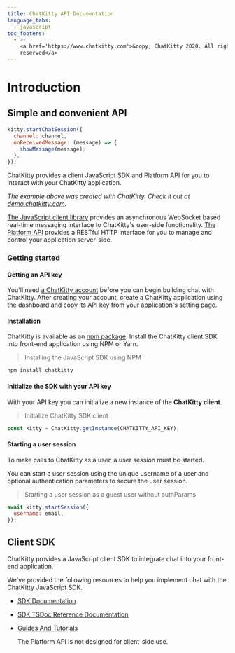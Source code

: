 ```yaml
---
title: ChatKitty API Documentation
language_tabs:
  - javascript
toc_footers:
  - >-
    <a href='https://www.chatkitty.com'>&copy; ChatKitty 2020. All rights
    reserved</a>
---
```


# Introduction

## Simple and convenient API

```javascript
kitty.startChatSession({
  channel: channel,
  onReceivedMessage: (message) => {
    showMessage(message);
  },
});
```

ChatKitty provides a client JavaScript SDK and Platform API for you to interact with your ChatKitty application.

_The example above was created with ChatKitty. Check it out at_ [_demo.chatkitty.com_](https://demo.chatkitty.com/)_._

[The JavaScript client library](https://docs.chatkitty.com/javascript/) provides an asynchronous WebSocket based real-time messaging interface to ChatKitty's user-side functionality. [The Platform API](https://docs.chatkitty.com/platform/) provides a RESTful HTTP interface for you to manage and control your application server-side.

### Getting started

#### Getting an API key

You'll need [a ChatKitty account](https://dashboard.chatkitty.com/authorization/register) before you can begin building chat with ChatKitty. After creating your account, create a ChatKitty application using the dashboard and copy its API key from your application's setting page.

#### Installation

ChatKitty is available as an [npm package](https://www.npmjs.com/package/chatkitty). Install the ChatKitty client SDK into front-end application using NPM or Yarn.

> Installing the JavaScript SDK using NPM

```bash
npm install chatkitty
```

#### Initialize the SDK with your API key

With your API key you can initialize a new instance of the **ChatKitty client**.

> Initialize ChatKitty SDK client

```javascript
const kitty = ChatKitty.getInstance(CHATKITTY_API_KEY);
```

#### Starting a user session

To make calls to ChatKitty as a user, a user session must be started.

You can start a user session using the unique username of a user and optional authentication parameters to secure the user session.

> Starting a user session as a guest user without authParams

```javascript
await kitty.startSession({
  username: email,
});
```

## Client SDK

ChatKitty provides a JavaScript client SDK to integrate chat into your front-end application.

We've provided the following resources to help you implement chat with the ChatKitty JavaScript SDK.

* [SDK Documentation](https://github.com/ChatKitty/chatkitty-docs/tree/be543b923d479d8eb913c90142eb58295b7009fd/javascript/README.md)
* [SDK TSDoc Reference Documentation](https://chatkitty.github.io/chatkitty-js/)
* [Guides And Tutorials](https://www.chatkitty.com/guides/)

  The Platform API is not designed for client-side use.

